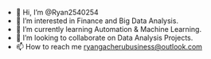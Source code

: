 - 👋 Hi, I’m @Ryan2540254
- 👀 I’m interested in Finance and Big Data Analysis.
- 🌱 I’m currently learning Automation & Machine Learning.
- 💞️ I’m looking to collaborate on Data Analysis Projects.
- 📫 How to reach me ryangacherubusiness@outlook.com

<!---
Ryan2540254/Ryan2540254 is a ✨ special ✨ repository because its `README.md` (this file) appears on your GitHub profile.
You can click the Preview link to take a look at your changes.
--->
